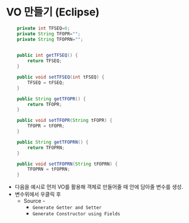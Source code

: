 
# VO 만들기 (Eclipse)

```java
	private int TFSEQ=0;
	private String TFOPR="";
	private String TFOPRN="";
	

	public int getTFSEQ() {
		return TFSEQ;
	}

	public void setTFSEQ(int tFSEQ) {
		TFSEQ = tFSEQ;
	}

	public String getTFOPR() {
		return TFOPR;
	}

	public void setTFOPR(String tFOPR) {
		TFOPR = tFOPR;
	}

	public String getTFOPRN() {
		return TFOPRN;
	}

	public void setTFOPRN(String tFOPRN) {
		TFOPRN = tFOPRN;
	}
```
- 다음을 예시로 먼저 VO를 활용해 객체로 만들어줄 때 안에 담아줄 변수를 생성.
- 변수위에서 우클릭 후
    - Source -
        - `Generate Getter and Setter`
        - `Generate Constructor using Fields`
